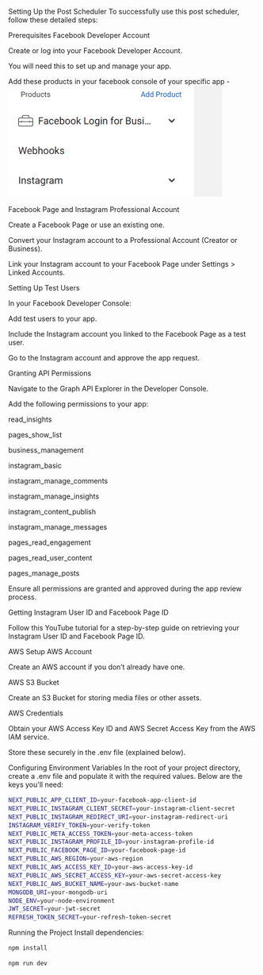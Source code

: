 Setting Up the Post Scheduler
To successfully use this post scheduler, follow these detailed steps:

Prerequisites
Facebook Developer Account

Create or log into your Facebook Developer Account.

You will need this to set up and manage your app.

Add these products in your facebook console of your specific app - ![product facebook console image](image.png)

Facebook Page and Instagram Professional Account

Create a Facebook Page or use an existing one.

Convert your Instagram account to a Professional Account (Creator or Business).

Link your Instagram account to your Facebook Page under Settings > Linked Accounts.

Setting Up Test Users

In your Facebook Developer Console:

Add test users to your app.

Include the Instagram account you linked to the Facebook Page as a test user.

Go to the Instagram account and approve the app request.

Granting API Permissions

Navigate to the Graph API Explorer in the Developer Console.

Add the following permissions to your app:

read_insights

pages_show_list

business_management

instagram_basic

instagram_manage_comments

instagram_manage_insights

instagram_content_publish

instagram_manage_messages

pages_read_engagement

pages_read_user_content

pages_manage_posts

Ensure all permissions are granted and approved during the app review process.

Getting Instagram User ID and Facebook Page ID

Follow this YouTube tutorial for a step-by-step guide on retrieving your Instagram User ID and Facebook Page ID.

AWS Setup
AWS Account

Create an AWS account if you don’t already have one.

AWS S3 Bucket

Create an S3 Bucket for storing media files or other assets.

AWS Credentials

Obtain your AWS Access Key ID and AWS Secret Access Key from the AWS IAM service.

Store these securely in the .env file (explained below).

Configuring Environment Variables
In the root of your project directory, create a .env file and populate it with the required values. Below are the keys you'll need:

```bash
NEXT_PUBLIC_APP_CLIENT_ID=your-facebook-app-client-id
NEXT_PUBLIC_INSTAGRAM_CLIENT_SECRET=your-instagram-client-secret
NEXT_PUBLIC_INSTAGRAM_REDIRECT_URI=your-instagram-redirect-uri
INSTAGRAM_VERIFY_TOKEN=your-verify-token
NEXT_PUBLIC_META_ACCESS_TOKEN=your-meta-access-token
NEXT_PUBLIC_INSTAGRAM_PROFILE_ID=your-instagram-profile-id
NEXT_PUBLIC_FACEBOOK_PAGE_ID=your-facebook-page-id
NEXT_PUBLIC_AWS_REGION=your-aws-region
NEXT_PUBLIC_AWS_ACCESS_KEY_ID=your-aws-access-key-id
NEXT_PUBLIC_AWS_SECRET_ACCESS_KEY=your-aws-secret-access-key
NEXT_PUBLIC_AWS_BUCKET_NAME=your-aws-bucket-name
MONGODB_URI=your-mongodb-uri
NODE_ENV=your-node-environment
JWT_SECRET=your-jwt-secret
REFRESH_TOKEN_SECRET=your-refresh-token-secret
```
Running the Project
Install dependencies:

```bash
npm install
```
```bash
npm run dev
```

